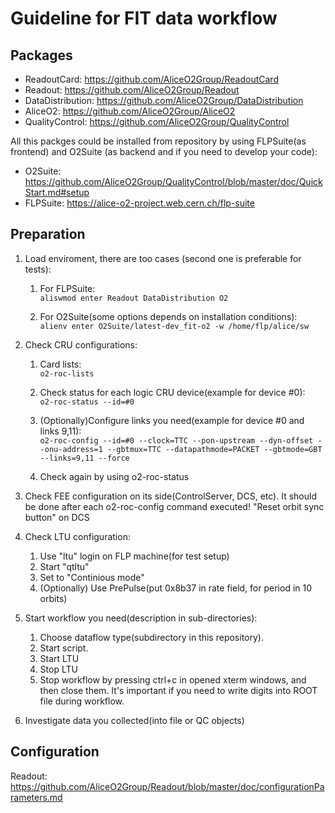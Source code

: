 # Guideline for FIT data workflow

## Packages
* ReadoutCard: https://github.com/AliceO2Group/ReadoutCard
* Readout: https://github.com/AliceO2Group/Readout
* DataDistribution: https://github.com/AliceO2Group/DataDistribution
* AliceO2: https://github.com/AliceO2Group/AliceO2
* QualityControl: https://github.com/AliceO2Group/QualityControl

All this packges could be installed from repository by using FLPSuite(as frontend) and O2Suite (as backend and if you need to develop your code): 
* O2Suite: https://github.com/AliceO2Group/QualityControl/blob/master/doc/QuickStart.md#setup
* FLPSuite: https://alice-o2-project.web.cern.ch/flp-suite

## Preparation
1. Load enviroment, there are too cases (second one is preferable for tests):
    1. For FLPSuite:  
    ```aliswmod enter Readout DataDistribution O2```
  
    2. For O2Suite(some options depends on installation conditions):  
    ``` alienv enter O2Suite/latest-dev_fit-o2 -w /home/flp/alice/sw ```
  
2. Check CRU configurations:
    1. Card lists:  
    ```o2-roc-lists```
    3. Check status for each logic CRU device(example for device #0):  
    ```o2-roc-status --id=#0```

    3. (Optionally)Configure links you need(example for device #0 and links 9,11):  
    ```o2-roc-config --id=#0 --clock=TTC --pon-upstream --dyn-offset --onu-address=1 --gbtmux=TTC --datapathmode=PACKET --gbtmode=GBT --links=9,11 --force```

    4. Check again by using o2-roc-status
3. Check FEE configuration on its side(ControlServer, DCS, etc). It should be done after each o2-roc-config command executed! "Reset orbit sync button" on DCS
4. Check LTU configuration:
    1. Use "ltu" login on FLP machine(for test setup)
    2. Start "qtltu"
    3. Set to "Continious mode"
    4. (Optionally) Use PrePulse(put 0x8b37 in rate field, for period in 10 orbits)
5. Start workflow you need(description in sub-directories):
    1. Choose dataflow type(subdirectory in this repository).
    2. Start script.
    3. Start LTU
    4. Stop LTU
    5. Stop workflow by pressing ctrl+c in opened xterm windows, and then close them. It's important if you need to write digits into ROOT file during workflow.
6. Investigate data you collected(into file or QC objects)

## Configuration
Readout: https://github.com/AliceO2Group/Readout/blob/master/doc/configurationParameters.md

